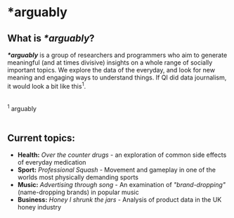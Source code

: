 # <span style=“color:red;”> *arguably </span>

## What is *\*arguably*?
***\*arguably*** is a group of researchers and programmers who aim to generate meaningful (and at times divisive) insights on a whole range of socially important topics. We explore the data of the everyday, and look for new meaning and engaging ways to understand things. If QI did data journalism, it would look a bit like this<sup>1</sup>.

<br /><sup>1</sup> arguably<br /><br />


## Current topics:
* **Health:** *Over the counter drugs* - an exploration of common side effects of everyday medication
* **Sport:** *Professional Squash* - Movement and gameplay in one of the worlds most physically demanding sports
* **Music:** *Advertising through song* - An examination of *"brand-dropping"* (name-dropping brands) in popular music
* **Business:** *Honey I shrunk the jars* - Analysis of product data in the UK honey industry

<br /><br />
